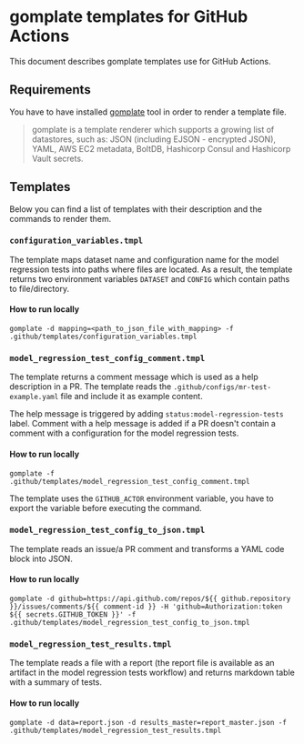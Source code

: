 # gomplate templates for GitHub Actions

This document describes gomplate templates use for GitHub Actions.

## Requirements

You have to have installed [gomplate](https://docs.gomplate.ca/installing/) tool in order to render a template file.

> gomplate is a template renderer which supports a growing list of datastores, such as: JSON (including EJSON - encrypted JSON), YAML, AWS EC2 metadata, BoltDB, Hashicorp Consul and Hashicorp Vault secrets.

## Templates

Below you can find a list of templates with their description and the commands to render them.


### `configuration_variables.tmpl`

The template maps dataset name and configuration name for the model regression tests into paths where files are located. As a result, the template returns two environment variables `DATASET` and `CONFIG` which contain paths to file/directory.

#### How to run locally

```
gomplate -d mapping=<path_to_json_file_with_mapping> -f .github/templates/configuration_variables.tmpl
```

### `model_regression_test_config_comment.tmpl`

The template returns a comment message which is used as a help description in a PR. The template reads the `.github/configs/mr-test-example.yaml` file and include it as example content.

The help message is triggered by adding `status:model-regression-tests` label.
Comment with a help message is added if a PR doesn't contain a comment with a configuration for the model regression tests.
#### How to run locally

```
gomplate -f .github/templates/model_regression_test_config_comment.tmpl
```

The template uses the `GITHUB_ACTOR` environment variable, you have to export the variable before executing the command.

### `model_regression_test_config_to_json.tmpl`

The template reads an issue/a PR comment and transforms a YAML code block into JSON.

#### How to run locally

```
gomplate -d github=https://api.github.com/repos/${{ github.repository }}/issues/comments/${{ comment-id }} -H 'github=Authorization:token ${{ secrets.GITHUB_TOKEN }}' -f .github/templates/model_regression_test_config_to_json.tmpl
```

### `model_regression_test_results.tmpl`

The template reads a file with a report (the report file is available as an artifact in the model regression tests workflow) and returns markdown table with a summary of tests.

#### How to run locally

```
gomplate -d data=report.json -d results_master=report_master.json -f .github/templates/model_regression_test_results.tmpl
```
